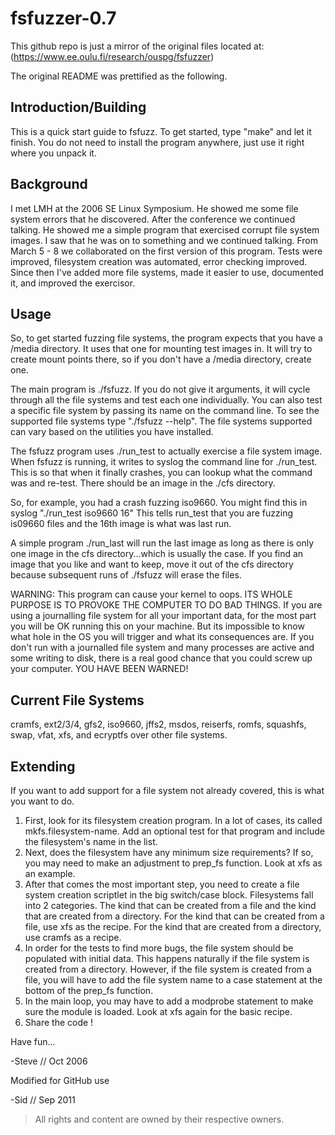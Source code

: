 # fsfuzzer-0.7

This github repo is just a mirror of the original files located at:
(https://www.ee.oulu.fi/research/ouspg/fsfuzzer)

The original README was prettified as the following.

## Introduction/Building
This is a quick start guide to fsfuzz. To get started, type
"make" and let it finish. You do not need to install the program
anywhere, just use it right where you unpack it.

## Background
I met LMH at the 2006 SE Linux Symposium. He showed me some file 
system errors that he discovered. After the conference we continued
talking. He showed me a simple program that exercised corrupt file
system images. I saw that he was on to something and we continued
talking. From March 5 - 8 we collaborated on the first version of
this program. Tests were improved, filesystem creation was automated,
error checking improved. Since then I've added more file systems, 
made it easier to use, documented it, and improved the exercisor.

## Usage
So, to get started fuzzing file systems, the program expects
that you have a /media directory. It uses that one for
mounting test images in. It will try to create mount points
there, so if you don't have a /media directory, create one.

The main program is ./fsfuzz. If you do not give it arguments,
it will cycle through all the file systems and test each one
individually. You can also test a specific file system by passing
its name on the command line. To see the supported file systems
type "./fsfuzz --help". The file systems supported can vary based
on the utilities you have installed.

The fsfuzz program uses ./run_test to actually exercise a file
system image. When fsfuzz is running, it writes to syslog the 
command line for ./run_test. This is so that when it finally
crashes, you can lookup what the command was and re-test. There
should be an image in the ./cfs directory.

So, for example, you had a crash fuzzing iso9660. You might find
this in syslog "./run_test iso9660 16" This tells run_test that
you are fuzzing is09660 files and the 16th image is what was last
run.

A simple program ./run_last will run the last image as long as
there is only one image in the cfs directory...which is usually
the case. If you find an image that you like and want to keep,
move it out of the cfs directory because subsequent runs of 
./fsfuzz will erase the files.

WARNING: This program can cause your kernel to oops. ITS WHOLE
PURPOSE IS TO PROVOKE THE COMPUTER TO DO BAD THINGS. If you are
using a journalling file system for all your important data, for
the most part you will be OK running this on your machine. But its
impossible to know what hole in the OS you will trigger and what its
consequences are. If you don't run with a journalled file system 
and many processes are active and some writing to disk, there
is a real good chance that you could screw up your computer. YOU
HAVE BEEN WARNED! 


## Current File Systems
cramfs, ext2/3/4, gfs2, iso9660, jffs2, msdos, reiserfs, romfs,
squashfs, swap, vfat, xfs, and ecryptfs over other file systems.


## Extending
If you want to add support for a file system not already covered,
this is what you want to do. 

1. First, look for its filesystem creation program. In a lot of
cases, its called mkfs.filesystem-name. Add an optional test for
that program and include the filesystem's name in the list.
2. Next, does the filesystem have any minimum size requirements? If
so, you may need to make an adjustment to prep_fs function. Look at
xfs as an example.
3. After that comes the most important step, you need to create a file
system creation scriptlet in the big switch/case block. Filesystems fall
into 2 categories. The kind that can be created from a file and the kind
that are created from a directory. For the kind that can be created from
a file, use xfs as the recipe. For the kind that are created from a 
directory, use cramfs as a recipe.
4. In order for the tests to find more bugs, the file system should
be populated with initial data. This happens naturally if the file
system is created from a directory. However, if the file system is
created from a file, you will have to add the file system name to 
a case statement at the bottom of the prep_fs function.
5. In the main loop, you may have to add a modprobe statement to make
sure the module is loaded. Look at xfs again for the basic recipe.
6. Share the code !

Have fun...

-Steve // Oct 2006

Modified for GitHub use

-Sid // Sep 2011

> All rights and content are owned by their respective owners.



